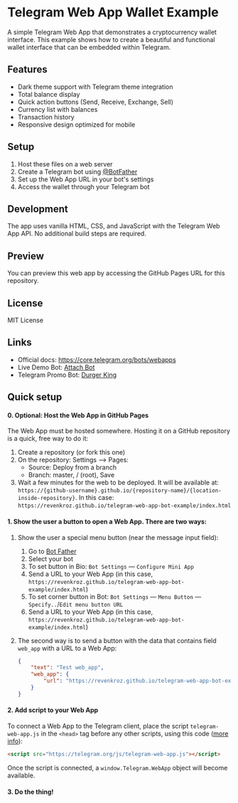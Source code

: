 # Telegram Web App Wallet Example

A simple Telegram Web App that demonstrates a cryptocurrency wallet interface. This example shows how to create a beautiful and functional wallet interface that can be embedded within Telegram.

## Features

- Dark theme support with Telegram theme integration
- Total balance display
- Quick action buttons (Send, Receive, Exchange, Sell)
- Currency list with balances
- Transaction history
- Responsive design optimized for mobile

## Setup

1. Host these files on a web server
2. Create a Telegram bot using [@BotFather](https://t.me/botfather)
3. Set up the Web App URL in your bot's settings
4. Access the wallet through your Telegram bot

## Development

The app uses vanilla HTML, CSS, and JavaScript with the Telegram Web App API. No additional build steps are required.

## Preview

You can preview this web app by accessing the GitHub Pages URL for this repository.

## License

MIT License

## Links
* Official docs: https://core.telegram.org/bots/webapps
* Live Demo Bot: [Attach Bot](https://t.me/asmico_attach_bot)
* Telegram Promo Bot: [Durger King](https://t.me/durgerkingbot)

## Quick setup

#### 0. Optional: Host the Web App in GitHub Pages

The Web App must be hosted somewhere. Hosting it on a GitHub repository is a quick, free way to do it:

1. Create a repository (or fork this one)
2. On the repository: Settings –> Pages:
    - Source: Deploy from a branch
    - Branch: master, / (root), Save
3. Wait a few minutes for the web to be deployed. It will be available at: `https://{github-username}.github.io/{repository-name}/{location-inside-repository}`. In this case: `https://revenkroz.github.io/telegram-web-app-bot-example/index.html`

#### 1. Show the user a button to open a Web App. There are two ways:

1. Show the user a special menu button (near the message input field):
   1. Go to [Bot Father](https://t.me/BotFather)
   2. Select your bot
   3. To set button in Bio: `Bot Settings` — `Configure Mini App`
   4. Send a URL to your Web App (in this case, `https://revenkroz.github.io/telegram-web-app-bot-example/index.html`)
   5. To set corner button in Bot: `Bot Settings` — `Menu Button` — `Specify..`/`Edit menu button URL`
   6. Send a URL to your Web App (in this case, `https://revenkroz.github.io/telegram-web-app-bot-example/index.html`)

2. The second way is to send a button with the data that contains field `web_app` with a URL to a Web App:
    ```json
    {
        "text": "Test web_app",
        "web_app": {
            "url": "https://revenkroz.github.io/telegram-web-app-bot-example/index.html"
        }
    }
    ```

#### 2. Add script to your Web App

To connect a Web App to the Telegram client, place the script `telegram-web-app.js` in the `<head>` tag before any other scripts, using this code ([more info](https://core.telegram.org/bots/webapps#initializing-web-apps)):
```html
<script src="https://telegram.org/js/telegram-web-app.js"></script>
```

Once the script is connected, a `window.Telegram.WebApp` object will become available.

#### 3. Do the thing!
